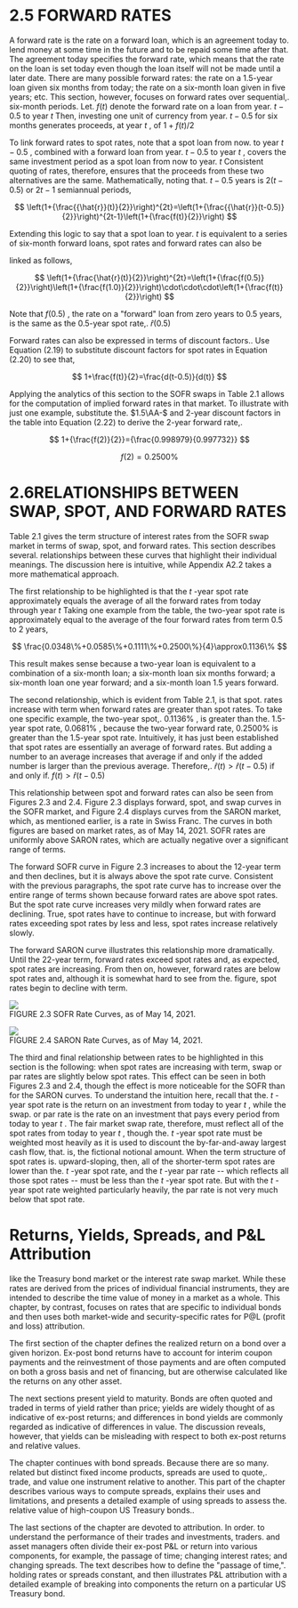 # 2.5 FORWARD RATES  

A forward rate is the rate on a forward loan, which is an agreement today to. lend money at some time in the future and to be repaid some time after that. The agreement today specifies the forward rate, which means that the rate on the loan is set today even though the loan itself will not be made until a later date. There are many possible forward rates: the rate on a 1.5-year loan given six months from today; the rate on a six-month loan given in five years; etc. This section, however, focuses on forward rates over sequential,. six-month periods. Let. $f(t)$ denote the forward rate on a loan from year. $t-0.5$ to year $t$ Then, investing one unit of currency from year. $t-0.5$ for six months generates proceeds, at year $t$ , of $1+f(t)/2$  

To link forward rates to spot rates, note that a spot loan from now. to year $t-0.5$ , combined with a forward loan from year. $t-0.5$ to year $t$ , covers the same investment period as a spot loan from now to year. $t$ Consistent quoting of rates, therefore, ensures that the proceeds from these two alternatives are the same. Mathematically, noting that. $t-0.5$ years is $2(t-0.5)$ or $2t-1$ semiannual periods,  

$$
\left(1+{\frac{{\hat{r}}(t)}{2}}\right)^{2t}=\left(1+{\frac{{\hat{r}}(t-0.5)}{2}}\right)^{2t-1}\left(1+{\frac{f(t)}{2}}\right)
$$  

Extending this logic to say that a spot loan to year. $t$ is equivalent to a series of six-month forward loans, spot rates and forward rates can also be  

linked as follows,  

$$
\left(1+{\frac{\hat{r}(t)}{2}}\right)^{2t}=\left(1+{\frac{f(0.5)}{2}}\right)\left(1+{\frac{f(1.0)}{2}}\right)\cdot\cdot\cdot\left(1+{\frac{f(t)}{2}}\right)
$$  

Note that $f(0.5)$ , the rate on a "forward" loan from zero years to 0.5 years, is the same as the 0.5-year spot rate,. $\hat{r}(0.5)$  

Forward rates can also be expressed in terms of discount factors.. Use Equation (2.19) to substitute discount factors for spot rates in Equation (2.20) to see that,  

$$
1+\frac{f(t)}{2}=\frac{d(t-0.5)}{d(t)}
$$  

Applying the analytics of this section to the SOFR swaps in Table 2.1 allows for the computation of implied forward rates in that market. To illustrate with just one example, substitute the. $1.5\AA-$ and 2-year discount factors in the table into Equation (2.22) to derive the 2-year forward rate,.  

$$
1+{\frac{f(2)}{2}}={\frac{0.998979}{0.997732}}
$$  

$$
f(2)=0.2500\%
$$  

# 2.6RELATIONSHIPS BETWEEN SWAP, SPOT, AND FORWARD RATES  

Table 2.1 gives the term structure of interest rates from the SOFR swap market in terms of swap, spot, and forward rates. This section describes several. relationships between these curves that highlight their individual meanings. The discussion here is intuitive, while Appendix A2.2 takes a more mathematical approach.  

The first relationship to be highlighted is that the $t$ -year spot rate approximately equals the average of all the forward rates from today through year $t$ Taking one example from the table, the two-year spot rate is approximately equal to the average of the four forward rates from term 0.5 to 2 years,  

$$
\frac{0.0348\%+0.0585\%+0.1111\%+0.2500\%}{4}\approx0.1136\%
$$  

This result makes sense because a two-year loan is equivalent to a combination of a six-month loan; a six-month loan six months forward; a six-month loan one year forward; and a six-month loan 1.5 years forward.  

The second relationship, which is evident from Table 2.1, is that spot. rates increase with term when forward rates are greater than spot rates. To take one specific example, the two-year spot,. $0.1136\%$ , is greater than the. 1.5-year spot rate, $0.0681\%$ , because the two-year forward rate, $0.2500\%$ is greater than the 1.5-year spot rate. Intuitively, it has just been established that spot rates are essentially an average of forward rates. But adding a number to an average increases that average if and only if the added number is larger than the previous average. Therefore,. $\hat{r}(t)>\hat{r}(t-0.5)$ if and only if. $f(t)>\hat{r}(t-0.5)$  

This relationship between spot and forward rates can also be seen from Figures 2.3 and 2.4. Figure 2.3 displays forward, spot, and swap curves in the SOFR market, and Figure 2.4 displays curves from the SARON market, which, as mentioned earlier, is a rate in Swiss Franc. The curves in both figures are based on market rates, as of May 14, 2021. SOFR rates are uniformly above SARON rates, which are actually negative over a significant range of terms.  

The forward SOFR curve in Figure 2.3 increases to about the 12-year term and then declines, but it is always above the spot rate curve. Consistent with the previous paragraphs, the spot rate curve has to increase over the entire range of terms shown because forward rates are above spot rates. But the spot rate curve increases very mildly when forward rates are declining. True, spot rates have to continue to increase, but with forward rates exceeding spot rates by less and less, spot rates increase relatively slowly.  

The forward SARON curve illustrates this relationship more dramatically. Until the 22-year term, forward rates exceed spot rates and, as expected, spot rates are increasing. From then on, however, forward rates are below spot rates and, although it is somewhat hard to see from the. figure, spot rates begin to decline with term.  

![](images/17cd6a34d21e1ce689ec41fa0d7968ea826f0dbcd7309af3310670ddfb86a325.jpg)  
FIGURE 2.3 SOFR Rate Curves, as of May 14, 2021.  

![](images/5016d8a32053b43fc6537fcccc603ce5a868b91d36a77e2134c232f7b3ccbdd8.jpg)  
FIGURE 2.4  SARON Rate Curves, as of May 14, 2021.  

The third and final relationship between rates to be highlighted in this section is the following: when spot rates are increasing with term, swap or par rates are slightly below spot rates. This effect can be seen in both Figures 2.3 and 2.4, though the effect is more noticeable for the SOFR than for the SARON curves. To understand the intuition here, recall that the. $t$ -year spot rate is the return on an investment from today to year $t$ , while the swap. or par rate is the rate on an investment that pays every period from today to year $t$ . The fair market swap rate, therefore, must reflect all of the spot rates from today to year $t$ , though the. $t$ -year spot rate must be weighted most heavily as it is used to discount the by-far-and-away largest cash flow, that. is, the fictional notional amount. When the term structure of spot rates is. upward-sloping, then, all of the shorter-term spot rates are lower than the. $t$ -year spot rate, and the $t$ -year par rate -- which reflects all those spot rates -- must be less than the $t$ -year spot rate. But with the $t$ -year spot rate weighted particularly heavily, the par rate is not very much below that spot rate.  

# Returns, Yields, Spreads, and P&L Attribution  

like the Treasury bond market or the interest rate swap market. While these rates are derived from the prices of individual financial instruments, they are intended to describe the time value of money in a market as a whole. This chapter, by contrast, focuses on rates that are specific to individual bonds and then uses both market-wide and security-specific rates for P@L (profit and loss) attribution.  

The first section of the chapter defines the realized return on a bond over a given horizon. Ex-post bond returns have to account for interim coupon payments and the reinvestment of those payments and are often computed on both a gross basis and net of financing, but are otherwise calculated like the returns on any other asset.  

The next sections present yield to maturity. Bonds are often quoted and traded in terms of yield rather than price; yields are widely thought of as indicative of ex-post returns; and differences in bond yields are commonly regarded as indicative of differences in value. The discussion reveals, however, that yields can be misleading with respect to both ex-post returns and relative values.  

The chapter continues with bond spreads. Because there are so many. related but distinct fixed income products, spreads are used to quote,. trade, and value one instrument relative to another. This part of the chapter describes various ways to compute spreads, explains their uses and limitations, and presents a detailed example of using spreads to assess the. relative value of high-coupon US Treasury bonds..  

The last sections of the chapter are devoted to attribution. In order. to understand the performance of their trades and investments, traders. and asset managers often divide their ex-post P&L or return into various components, for example, the passage of time; changing interest rates; and changing spreads. The text describes how to define the "passage of time,". holding rates or spreads constant, and then illustrates P&L attribution with a detailed example of breaking into components the return on a particular US Treasury bond.  
